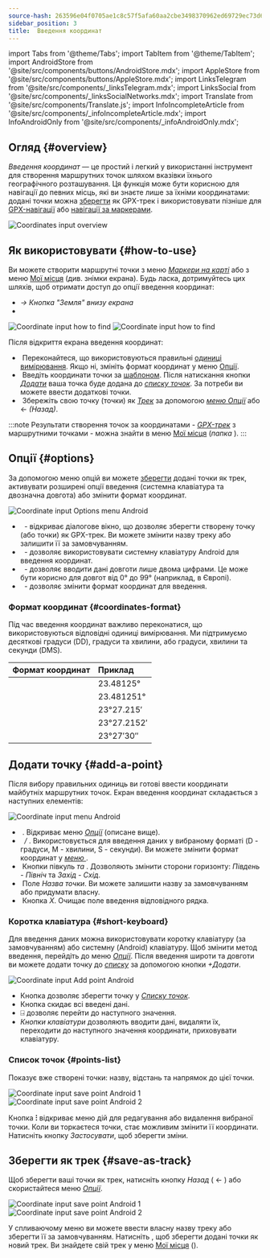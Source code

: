 ```yaml
---
source-hash: 263596e04f0705ae1c8c57f5afa60aa2cbe3498370962ed69729ec73d60d14f6
sidebar_position: 3
title:  Введення координат
---
```

import Tabs from '@theme/Tabs';
import TabItem from '@theme/TabItem';
import AndroidStore from '@site/src/components/buttons/AndroidStore.mdx';
import AppleStore from '@site/src/components/buttons/AppleStore.mdx';
import LinksTelegram from '@site/src/components/_linksTelegram.mdx';
import LinksSocial from '@site/src/components/_linksSocialNetworks.mdx';
import Translate from '@site/src/components/Translate.js';
import InfoIncompleteArticle from '@site/src/components/_infoIncompleteArticle.mdx';
import InfoAndroidOnly from '@site/src/components/_infoAndroidOnly.mdx';



<InfoAndroidOnly />

## Огляд {#overview}

*Введення координат* — це простий і легкий у використанні інструмент для створення маршрутних точок шляхом вказівки їхнього географічного розташування. Ця функція може бути корисною для навігації до певних місць, які ви знаєте лише за їхніми координатами: додані точки можна [зберегти](#save-as-track) як GPX-трек і використовувати пізніше для [GPX-навігації](../navigation/setup/gpx-navigation.md) або [навігації за маркерами](../navigation/setup/markers-navigation.md#add-gpx).

![Coordinates input overview](@site/static/img/plan-route/coordinates_input/coordinates_input_overview.png)

## Як використовувати {#how-to-use}

Ви можете створити маршрутні точки з меню *[Маркери на карті](../personal/markers.md#actions)* або з меню [Мої місця](../personal/myplaces.md) (див. знімки екрана). Будь ласка, дотримуйтесь цих шляхів, щоб отримати доступ до опції введення координат:
  - *<Translate android="true" ids="shared_string_menu,shared_string_my_places,shared_string_gpx_tracks"/> → Кнопка "Земля" внизу екрана*
  - *<Translate android="true" ids="shared_string_menu,map_markers_item,shared_string_more_without_dots,coordinate_input"/>*

![Coordinate input how to find](@site/static/img/plan-route/coordinates_input/coordinates_input_how_to_find_1.png) ![Coordinate input how to find](@site/static/img/plan-route/coordinates_input/coordinates_input_how_to_find_2.png)

Після відкриття екрана введення координат:

- &nbsp;Переконайтеся, що використовуються правильні [одиниці вимірювання](#coordinates-format). Якщо ні, змініть формат координат у меню [Опції](#options).
- &nbsp;Введіть координати точки за [шаблоном](#add-a-point). Після натискання кнопки *[Додати](#add-a-point)* ваша точка буде додана до *[списку точок](#points-list)*. За потреби ви можете ввести додаткові точки.
- &nbsp;Збережіть свою точку (точки) як *[Трек](../personal/tracks/manage-tracks.md)* за допомогою *[меню Опції](#options)* або &#8592; *(Назад)*.

:::note
Результати створення точок за координатами - *[GPX-трек](../personal/tracks/manage-tracks.md)* з маршрутними точками - можна знайти в меню [Мої місця](../personal/myplaces.md) (*папка <Translate android="true" ids="shared_string_menu,shared_string_my_places,shared_string_gpx_tracks,map_markers_item"/>*).
:::

## Опції {#options}

За допомогою меню опцій ви можете [зберегти](#save-as-track) додані точки як трек, активувати розширені опції введення (системна клавіатура та двозначна довгота) або змінити формат координат.

![Coordinate input Options menu Android](@site/static/img/plan-route/coordinates_input/coordinates_input_options.png)

- &nbsp;*<Translate android="true" ids="coord_input_save_as_track"/>* - відкриває діалогове вікно, що дозволяє зберегти створену точку (або точки) як GPX-трек. Ви можете змінити назву треку або залишити її за замовчуванням.
- &nbsp;*<Translate android="true" ids="use_system_keyboard"/>* - дозволяє використовувати системну клавіатуру Android для введення координат.
- &nbsp;*<Translate android="true" ids="use_two_digits_longitude"/>* - дозволяє вводити дані довготи лише двома цифрами. Це може бути корисно для довгот від 0° до 99° (наприклад, в Європі).
- &nbsp;*<Translate android="true" ids="coordinates_format"/>* - дозволяє змінити формат координат для введення.

### Формат координат {#coordinates-format}

Під час введення координат важливо переконатися, що використовуються відповідні одиниці вимірювання. Ми підтримуємо десяткові градуси (DD), градуси та хвилини, або градуси, хвилини та секунди (DMS).

|Формат координат| Приклад |
|:------|:------|
|<Translate android="true" ids="dd_ddddd_format"/> |23.48125°|
|<Translate android="true" ids="dd_dddddd_format"/> | 23.481251°|
|<Translate android="true" ids="dd_mm_mmm_format"/> | 23°27.215′|
|<Translate android="true" ids="dd_mm_mmmm_format"/> | 23°27.2152′|
|<Translate android="true" ids="dd_mm_ss_format"/> | 23°27′30″|

## Додати точку {#add-a-point}

Після вибору правильних одиниць ви готові ввести координати майбутніх маршрутних точок.
Екран введення координат складається з наступних елементів:

![Coordinate input menu Android](@site/static/img/plan-route/coordinates_input/coordinates_input_add_point.png)

- &nbsp;*<Translate android="true" ids="shared_string_options"/>*. Відкриває меню *[Опції](#options)* (описане вище).
- &nbsp;*<Translate android="true" ids="navigate_point_latitude"/> / <Translate android="true" ids="navigate_point_longitude"/>*. Використовується для введення даних у вибраному форматі (D - градуси, M - хвилини, S - секунди). Ви можете змінити формат координат у *[меню <Translate android="true" ids="shared_string_options"/>](#options)*.
- &nbsp;Кнопки півкуль *<Translate android="true" ids="navigate_point_latitude"/> та <Translate android="true" ids="navigate_point_longitude"/>*. Дозволяють змінити сторони горизонту: *Південь - Північ* та *Захід - Схід*.
- &nbsp;Поле *Назва точки*. Ви можете залишити назву за замовчуванням або придумати власну.
- &nbsp;Кнопка *X*. Очищає поле введення відповідного рядка.

### Коротка клавіатура {#short-keyboard}

Для введення даних можна використовувати коротку клавіатуру (за замовчуванням) або системну (Android) клавіатуру. Щоб змінити метод введення, перейдіть до меню *[Опції](#options)*. Після введення широти та довготи ви можете додати точку до *[списку](#points-list)* за допомогою кнопки *+Додати*.

![Coordinate input Add point Android](@site/static/img/plan-route/coordinates_input/coordinates_input_keyboard.png)

- Кнопка *<Translate android="true" ids="shared_string_add"/>* дозволяє зберегти точку у *[Списку точок](#points-list)*.
- Кнопка *<Translate android="true" ids="shared_string_clear"/>* скидає всі введені дані.
- &#9032; дозволяє перейти до наступного значення.
- *Кнопки клавіатури* дозволяють вводити дані, видаляти їх, переходити до наступного значення координати, приховувати клавіатуру.

### Список точок {#points-list}

Показує вже створені точки: назву, відстань та напрямок до цієї точки.

![Coordinate input save point Android 1](@site/static/img/plan-route/coordinates_input/coordinates_input_points_list_1.png) ![Coordinate input save point Android 2](@site/static/img/plan-route/coordinates_input/coordinates_input_points_list_2.png)

Кнопка **⁝** відкриває меню дій для редагування або видалення вибраної точки.
Коли ви торкаєтеся точки, стає можливим змінити її координати. Натисніть кнопку *Застосувати*, щоб зберегти зміни.

## Зберегти як трек {#save-as-track}

Щоб зберегти ваші точки як трек, натисніть кнопку *Назад* ( &#8592; ) або скористайтеся меню *[Опції](#options)*.

![Coordinate input save point Android 1](@site/static/img/plan-route/coordinates_input/coordinates_input_save.png) ![Coordinate input save point Android 2](@site/static/img/plan-route/coordinates_input/coordinates_input_my_places_list.png)

У спливаючому меню ви можете ввести власну назву треку або зберегти її за замовчуванням. Натисніть <Translate android="true" ids="shared_string_save"/>, щоб зберегти додані точки як новий трек.
Ви знайдете свій трек у меню [Мої місця](../personal/myplaces.md) (<Translate android="true" ids="shared_string_menu,shared_string_my_places,shared_string_gpx_tracks,map_markers_item"/>).